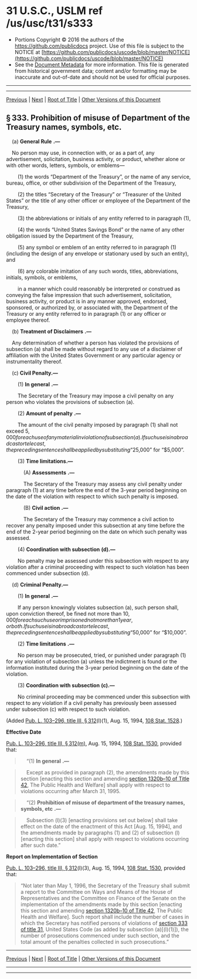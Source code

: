 ---
---

# 31 U.S.C., USLM ref /us/usc/t31/s333

* Portions Copyright © 2016 the authors of the https://github.com/publicdocs project.
  Use of this file is subject to the NOTICE at [https://github.com/publicdocs/uscode/blob/master/NOTICE](https://github.com/publicdocs/uscode/blob/master/NOTICE)
* See the [Document Metadata](././../../../../../..//README.md) for more information.
  This file is generated from historical government data; content and/or formatting may be inaccurate and out-of-date and should not be used for official purposes.

----------
----------

[Previous](./../../../../../..//us/usc/t31/stI/ch3/schII/m__us_usc_t31_s332.md) | [Next](./../../../../../..//us/usc/t31/stI/ch5/m__us_usc_t31_stI_ch5.md) | [Root of Title](./../../../../../../) | [Other Versions of this Document](https://publicdocs.github.io/go/links?ns=uslm&ref=%2Fus%2Fusc%2Ft31%2Fs333)

## § 333. Prohibition of misuse of Department of the Treasury names, symbols, etc.

    (a)  __General Rule__  __.—__ 

    No person may use, in connection with, or as a part of, any advertisement, solicitation, business activity, or product, whether alone or with other words, letters, symbols, or emblems—

        (1) the words “Department of the Treasury”, or the name of any service, bureau, office, or other subdivision of the Department of the Treasury,

        (2) the titles “Secretary of the Treasury” or “Treasurer of the United States” or the title of any other officer or employee of the Department of the Treasury,

        (3) the abbreviations or initials of any entity referred to in paragraph (1),

        (4) the words “United States Savings Bond” or the name of any other obligation issued by the Department of the Treasury,

        (5) any symbol or emblem of an entity referred to in paragraph (1) (including the design of any envelope or stationary used by such an entity), and

        (6) any colorable imitation of any such words, titles, abbreviations, initials, symbols, or emblems,

        in a manner which could reasonably be interpreted or construed as conveying the false impression that such advertisement, solicitation, business activity, or product is in any manner approved, endorsed, sponsored, or authorized by, or associated with, the Department of the Treasury or any entity referred to in paragraph (1) or any officer or employee thereof.

    (b)  __Treatment of Disclaimers__  __.—__ 

    Any determination of whether a person has violated the provisions of subsection (a) shall be made without regard to any use of a disclaimer of affiliation with the United States Government or any particular agency or instrumentality thereof.

    (c) __Civil Penalty.—__ 

        (1)  __In general__  __.—__ 

        The Secretary of the Treasury may impose a civil penalty on any person who violates the provisions of subsection (a).

        (2)  __Amount of penalty__  __.—__ 

        The amount of the civil penalty imposed by paragraph (1) shall not exceed $5,000 for each use of any material in violation of subsection (a). If such use is in a broadcast or telecast, the preceding sentence shall be applied by substituting “$25,000” for “$5,000”.

        (3) __Time limitations.—__ 

            (A)  __Assessments__  __.—__ 

            The Secretary of the Treasury may assess any civil penalty under paragraph (1) at any time before the end of the 3-year period beginning on the date of the violation with respect to which such penalty is imposed.

            (B)  __Civil action__  __.—__ 

            The Secretary of the Treasury may commence a civil action to recover any penalty imposed under this subsection at any time before the end of the 2-year period beginning on the date on which such penalty was assessed.

        (4)  __Coordination with subsection__  __(d).—__ 

        No penalty may be assessed under this subsection with respect to any violation after a criminal proceeding with respect to such violation has been commenced under subsection (d).

    (d) __Criminal Penalty.—__ 

        (1)  __In general__  __.—__ 

        If any person knowingly violates subsection (a), such person shall, upon conviction thereof, be fined not more than $10,000 for each such use or imprisoned not more than 1 year, or both. If such use is in a broadcast or telecast, the preceding sentence shall be applied by substituting “$50,000” for “$10,000”.

        (2)  __Time limitations__  __.—__ 

        No person may be prosecuted, tried, or punished under paragraph (1) for any violation of subsection (a) unless the indictment is found or the information instituted during the 3-year period beginning on the date of the violation.

        (3)  __Coordination with subsection__  __(c).—__ 

        No criminal proceeding may be commenced under this subsection with respect to any violation if a civil penalty has previously been assessed under subsection (c) with respect to such violation.

(Added [Pub. L. 103–296, title III, § 312][/us/pl/103/296/s312](l)(1), Aug. 15, 1994, [108 Stat. 1528][/us/stat/108/1528].)

 __Effective Date__ 

[Pub. L. 103–296, title III, § 312(m)][/us/pl/103/296/s312/m], Aug. 15, 1994, [108 Stat. 1530][/us/stat/108/1530], provided that:

>     “(1)  __In general__  __.—__ 

>     Except as provided in paragraph (2), the amendments made by this section \[enacting this section and amending [section 1320b–10 of Title 42][/us/usc/t42/s1320b–10], The Public Health and Welfare\] shall apply with respect to violations occurring after March 31, 1995.

>     “(2)  __Prohibition of misuse of department of the treasury names, symbols, etc__  __.—__ 

>     Subsection (l)(3) \[enacting provisions set out below\] shall take effect on the date of the enactment of this Act \[Aug. 15, 1994\], and the amendments made by paragraphs (1) and (2) of subsection (l) \[enacting this section\] shall apply with respect to violations occurring after such date.”

 __Report on Implementation of Section__ 

[Pub. L. 103–296, title III, § 312][/us/pl/103/296/s312](l)(3), Aug. 15, 1994, [108 Stat. 1530][/us/stat/108/1530], provided that: 

> “Not later than May 1, 1996, the Secretary of the Treasury shall submit a report to the Committee on Ways and Means of the House of Representatives and the Committee on Finance of the Senate on the implementation of the amendments made by this section \[enacting this section and amending [section 1320b–10 of Title 42][/us/usc/t42/s1320b–10], The Public Health and Welfare\]. Such report shall include the number of cases in which the Secretary has notified persons of violations of [section 333 of title 31][/us/usc/t31/s333], United States Code (as added by subsection (a)\[(l)(1)\]), the number of prosecutions commenced under such section, and the total amount of the penalties collected in such prosecutions.”

----------

[Previous](./../../../../../..//us/usc/t31/stI/ch3/schII/m__us_usc_t31_s332.md) | [Next](./../../../../../..//us/usc/t31/stI/ch5/m__us_usc_t31_stI_ch5.md) | [Root of Title](./../../../../../../) | [Other Versions of this Document](https://publicdocs.github.io/go/links?ns=uslm&ref=%2Fus%2Fusc%2Ft31%2Fs333)

----------
----------

[/us/pl/103/296/s312]: https://publicdocs.github.io/go/links?ns=uslm&ref=%2Fus%2Fpl%2F103%2F296%2Fs312
[/us/stat/108/1528]: https://publicdocs.github.io/go/links?ns=uslm&ref=%2Fus%2Fstat%2F108%2F1528
[/us/pl/103/296/s312/m]: https://publicdocs.github.io/go/links?ns=uslm&ref=%2Fus%2Fpl%2F103%2F296%2Fs312%2Fm
[/us/stat/108/1530]: https://publicdocs.github.io/go/links?ns=uslm&ref=%2Fus%2Fstat%2F108%2F1530
[/us/usc/t42/s1320b–10]: https://publicdocs.github.io/go/links?ns=uslm&ref=%2Fus%2Fusc%2Ft42%2Fs1320b%E2%80%9310
[/us/pl/103/296/s312]: https://publicdocs.github.io/go/links?ns=uslm&ref=%2Fus%2Fpl%2F103%2F296%2Fs312
[/us/stat/108/1530]: https://publicdocs.github.io/go/links?ns=uslm&ref=%2Fus%2Fstat%2F108%2F1530
[/us/usc/t42/s1320b–10]: https://publicdocs.github.io/go/links?ns=uslm&ref=%2Fus%2Fusc%2Ft42%2Fs1320b%E2%80%9310
[/us/usc/t31/s333]: https://publicdocs.github.io/go/links?ns=uslm&ref=%2Fus%2Fusc%2Ft31%2Fs333


